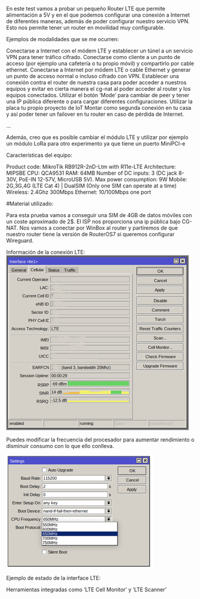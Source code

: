 En este test vamos a probar un pequeño Router LTE que permite alimentación a 5V y en el que podemos configurar una conexión a Internet de diferentes maneras, además de poder configurar nuestro servicio VPN. Esto nos permite tener un router en movilidad muy configurable.

Ejemplos de modalidades que se me ocurren:

Conectarse a Internet con el módem LTE y establecer un túnel a un servicio VPN para tener tráfico cifrado.
Conectarse como cliente a un punto de acceso (por ejemplo una cafetería o tu propio móvil) y compartirlo por cable ethernet.
Conectarse a Internet por módem LTE o cable Ethernet y generar un punto de acceso normal o incluso cifrado con VPN.
Establecer una conexión contra el router de nuestra casa para poder acceder a nuestros equipos y evitar en cierta manera el cg-nat al poder acceder al router y los equipos conectados.
Utilizar el botón ‘Mode’ para cambiar de peer y tener una IP pública diferente o para cargar diferentes configuraciones.
Utilizar la placa tu propio proyecto de IoT
Montar como segunda conexión en tu casa y así poder tener un failover en tu router en caso de pérdida de Internet.

…

Además, creo que es posible cambiar el módulo LTE y utilizar por ejemplo un módulo LoRa para otro experimento ya que tiene un puerto MiniPCI-e



Características del equipo:

Product code: MikroTik RB912R-2nD-Ltm with R11e-LTE
Architecture: MIPSBE
CPU: QCA9531
RAM: 64MB
Number of DC inputs: 3 (DC jack 8-30V, PoE-IN 12-57V, MicroUSB 5V).
Max power consumption: 9W
Mobile: 2G,3G,4G (LTE Cat 4) | DualSIM (Only one SIM can operate at a time)
Wireless: 2.4Ghz 300Mbps
Ethernet: 10/100Mbps one port


#Material utilizado:

Para esta prueba vamos a conseguir una SIM de 4GB de datos móviles con un coste aproximado de 2$. El ISP nos proporciona una ip pública bajo CG-NAT.
Nos vamos a conectar por WinBox al router y partiremos de que nuestro router tiene la versión de RouterOS7 si queremos configurar Wireguard.

Información de la conexión LTE:
![](https://github.com/modoBitcoin/mikrotik/blob/main/RB912R-2nD-LTm/lte_info.png?raw=true)


Puedes modificar la frecuencia del procesador para aumentar rendimiento o disminuir consumo con lo que ello conlleva.

![](https://github.com/modoBitcoin/mikrotik/blob/main/RB912R-2nD-LTm/cpu_frequency.png?raw=true)


















Ejemplo de estado de la interface LTE:

Herramientas integradas como ‘LTE Cell Monitor’ y ‘LTE Scanner’
